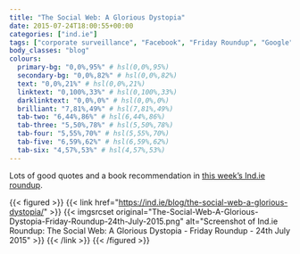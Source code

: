 ```yaml
---
title: "The Social Web: A Glorious Dystopia"
date: 2015-07-24T18:00:55+00:00
categories: ["ind.ie"]
tags: ["corporate surveillance", "Facebook", "Friday Roundup", "Google", "postcapitalism", "Reddit", "surveillance"]
body_classes: "blog"
colours:
  primary-bg: "0,0%,95%" # hsl(0,0%,95%)
  secondary-bg: "0,0%,82%" # hsl(0,0%,82%)
  text: "0,0%,21%" # hsl(0,0%,21%)
  linktext: "0,100%,33%" # hsl(0,100%,33%)
  darklinktext: "0,0%,0%" # hsl(0,0%,0%)
  brilliant: "7,81%,49%" # hsl(7,81%,49%)
  tab-two: "6,44%,86%" # hsl(6,44%,86%)
  tab-three: "5,50%,78%" # hsl(5,50%,78%)
  tab-four: "5,55%,70%" # hsl(5,55%,70%)
  tab-five: "6,59%,62%" # hsl(6,59%,62%)
  tab-six: "4,57%,53%" # hsl(4,57%,53%)
---
```


Lots of good quotes and a book recommendation in [this week’s Ind.ie roundup](https://ind.ie/blog/the-social-web-a-glorious-dystopia/).

{{< figured >}}
  {{< link href="https://ind.ie/blog/the-social-web-a-glorious-dystopia/" >}}
  	{{< imgsrcset  original="The-Social-Web-A-Glorious-Dystopia-Friday-Roundup-24th-July-2015.png" alt="Screenshot of Ind.ie Roundup: The Social Web: A Glorious Dystopia - Friday Roundup - 24th July 2015" >}}
  {{< /link >}}
{{< /figured >}}

